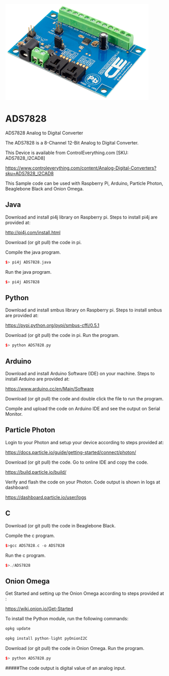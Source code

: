 [![ADS7828](ADS7828_I2CAD8.png)](https://www.controleverything.com/content/Analog-Digital-Converters?sku=ADS7828_I2CAD8)
# ADS7828
ADS7828 Analog to Digital Converter

The ADS7828 is a 8-Channel 12-Bit Analog to Digital Converter.

This Device is available from ControlEverything.com [SKU: ADS7828_I2CAD8]

https://www.controleverything.com/content/Analog-Digital-Converters?sku=ADS7828_I2CAD8

This Sample code can be used with Raspberry Pi, Arduino, Particle Photon, Beaglebone Black and Onion Omega.

## Java
Download and install pi4j library on Raspberry pi. Steps to install pi4j are provided at:

http://pi4j.com/install.html

Download (or git pull) the code in pi.

Compile the java program.
```cpp
$> pi4j ADS7828.java
```

Run the java program.
```cpp
$> pi4j ADS7828
```

## Python
Download and install smbus library on Raspberry pi. Steps to install smbus are provided at:

https://pypi.python.org/pypi/smbus-cffi/0.5.1

Download (or git pull) the code in pi. Run the program.

```cpp
$> python ADS7828.py
```
## Arduino
Download and install Arduino Software (IDE) on your machine. Steps to install Arduino are provided at:
 
https://www.arduino.cc/en/Main/Software
 
Download (or git pull) the code and double click the file to run the program.
 
Compile and upload the code on Arduino IDE and see the output on Serial Monitor.
 
## Particle Photon
 
Login to your Photon and setup your device according to steps provided at:
 
https://docs.particle.io/guide/getting-started/connect/photon/
 
Download (or git pull) the code. Go to online IDE and copy the code.
 
https://build.particle.io/build/
 
Verify and flash the code on your Photon. Code output is shown in logs at dashboard:
 
https://dashboard.particle.io/user/logs

## C

Download (or git pull) the code in Beaglebone Black.

Compile the c program.
```cpp
$>gcc ADS7828.c -o ADS7828
```
Run the c program.
```cpp
$>./ADS7828
```

## Onion Omega

Get Started and setting up the Onion Omega according to steps provided at :

https://wiki.onion.io/Get-Started

To install the Python module, run the following commands:
```cpp
opkg update
```
```cpp
opkg install python-light pyOnionI2C
```

Download (or git pull) the code in Onion Omega. Run the program.

```cpp
$> python ADS7828.py
```

#####The code output is digital value of an analog input.
